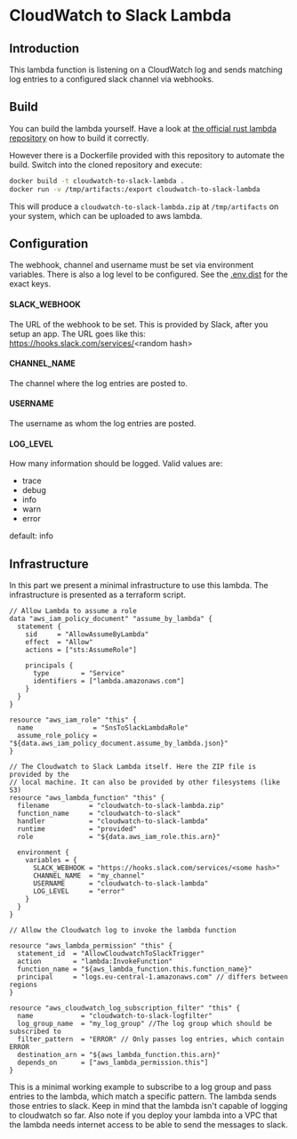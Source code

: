 # CloudWatch to Slack Lambda

## Introduction
This lambda function is listening on a CloudWatch log and sends
matching log entries to a configured slack channel via webhooks.

## Build
You can build the lambda yourself. Have a look at [the official rust
lambda repository](https://github.com/awslabs/aws-lambda-rust-runtime) on how
to build it correctly.

However there is a Dockerfile provided with this repository to automate the
build. Switch into the cloned repository and execute:

```sh
docker build -t cloudwatch-to-slack-lambda .
docker run -v /tmp/artifacts:/export cloudwatch-to-slack-lambda
```

This will produce a `cloudwatch-to-slack-lambda.zip` at `/tmp/artifacts` on your
system, which can be uploaded to aws lambda.

## Configuration
The webhook, channel and username must be set via environment
variables. There is also a log level to be configured. See the
[.env.dist](https://github.com/demvsystems/cloudwatch-to-slack-lambda/blob/master/.env.dist)
for the exact keys.

#### SLACK_WEBHOOK
The URL of the webhook to be set. This is provided by Slack, after you setup an
app. The URL goes like this: https://hooks.slack.com/services/<random hash\>

#### CHANNEL_NAME
The channel where the log entries are posted to.

#### USERNAME
The username as whom the log entries are posted.

#### LOG_LEVEL
How many information should be logged. Valid values are:
- trace
- debug
- info
- warn
- error  
  
default: info

## Infrastructure
In this part we present a minimal infrastructure to use this lambda. The
infrastructure is presented as a terraform script.
```hcl
// Allow Lambda to assume a role
data "aws_iam_policy_document" "assume_by_lambda" {
  statement {
    sid     = "AllowAssumeByLambda"
    effect  = "Allow"
    actions = ["sts:AssumeRole"]

    principals {
      type        = "Service"
      identifiers = ["lambda.amazonaws.com"]
    }
  }
}

resource "aws_iam_role" "this" {
  name               = "SnsToSlackLambdaRole"
  assume_role_policy = "${data.aws_iam_policy_document.assume_by_lambda.json}"
}

// The Cloudwatch to Slack Lambda itself. Here the ZIP file is provided by the
// local machine. It can also be provided by other filesystems (like S3)
resource "aws_lambda_function" "this" {
  filename          = "cloudwatch-to-slack-lambda.zip"
  function_name     = "cloudwatch-to-slack"
  handler           = "cloudwatch-to-slack-lambda"
  runtime           = "provided"
  role              = "${data.aws_iam_role.this.arn}"

  environment {
    variables = {
      SLACK_WEBHOOK = "https://hooks.slack.com/services/<some hash>"
      CHANNEL_NAME  = "my_channel"
      USERNAME      = "cloudwatch-to-slack-lambda"
      LOG_LEVEL     = "error"
    }
  }
}

// Allow the Cloudwatch log to invoke the lambda function

resource "aws_lambda_permission" "this" {
  statement_id  = "AllowCloudwatchToSlackTrigger"
  action        = "lambda:InvokeFunction"
  function_name = "${aws_lambda_function.this.function_name}"
  principal     = "logs.eu-central-1.amazonaws.com" // differs between regions
}

resource "aws_cloudwatch_log_subscription_filter" "this" {
  name            = "cloudwatch-to-slack-logfilter"
  log_group_name  = "my_log_group" //The log group which should be subscribed to
  filter_pattern  = "ERROR" // Only passes log entries, which contain ERROR
  destination_arn = "${aws_lambda_function.this.arn}"
  depends_on      = ["aws_lambda_permission.this"]
}
```

This is a minimal working example to subscribe to a log group and pass entries
to the lambda, which match a specific pattern. The lambda sends those entries
to slack. Keep in mind that the lambda isn't capable of logging to cloudwatch
so far. Also note if you deploy your lambda into a VPC that the lambda needs
internet access to be able to send the messages to slack.
